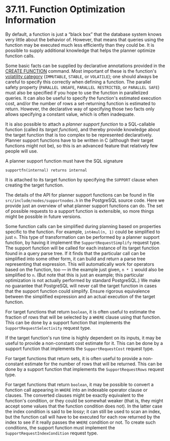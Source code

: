 # 37.11. Function Optimization Information

By default, a function is just a “black box” that the database system knows very little about the behavior of. However, that means that queries using the function may be executed much less efficiently than they could be. It is possible to supply additional knowledge that helps the planner optimize function calls.

Some basic facts can be supplied by declarative annotations provided in the [CREATE FUNCTION](https://www.postgresql.org/docs/current/sql-createfunction.html) command. Most important of these is the function's [volatility category](https://www.postgresql.org/docs/current/xfunc-volatility.html) \(`IMMUTABLE`, `STABLE`, or `VOLATILE`\); one should always be careful to specify this correctly when defining a function. The parallel safety property \(`PARALLEL UNSAFE`, `PARALLEL RESTRICTED`, or `PARALLEL SAFE`\) must also be specified if you hope to use the function in parallelized queries. It can also be useful to specify the function's estimated execution cost, and/or the number of rows a set-returning function is estimated to return. However, the declarative way of specifying those two facts only allows specifying a constant value, which is often inadequate.

It is also possible to attach a _planner support function_ to a SQL-callable function \(called its _target function_\), and thereby provide knowledge about the target function that is too complex to be represented declaratively. Planner support functions have to be written in C \(although their target functions might not be\), so this is an advanced feature that relatively few people will use.

A planner support function must have the SQL signature

```text
supportfn(internal) returns internal
```

It is attached to its target function by specifying the `SUPPORT` clause when creating the target function.

The details of the API for planner support functions can be found in file `src/include/nodes/supportnodes.h` in the PostgreSQL source code. Here we provide just an overview of what planner support functions can do. The set of possible requests to a support function is extensible, so more things might be possible in future versions.

Some function calls can be simplified during planning based on properties specific to the function. For example, `int4mul(n, 1)` could be simplified to just `n`. This type of transformation can be performed by a planner support function, by having it implement the `SupportRequestSimplify` request type. The support function will be called for each instance of its target function found in a query parse tree. If it finds that the particular call can be simplified into some other form, it can build and return a parse tree representing that expression. This will automatically work for operators based on the function, too — in the example just given, `n * 1` would also be simplified to `n`. \(But note that this is just an example; this particular optimization is not actually performed by standard PostgreSQL.\) We make no guarantee that PostgreSQL will never call the target function in cases that the support function could simplify. Ensure rigorous equivalence between the simplified expression and an actual execution of the target function.

For target functions that return `boolean`, it is often useful to estimate the fraction of rows that will be selected by a `WHERE` clause using that function. This can be done by a support function that implements the `SupportRequestSelectivity` request type.

If the target function's run time is highly dependent on its inputs, it may be useful to provide a non-constant cost estimate for it. This can be done by a support function that implements the `SupportRequestCost` request type.

For target functions that return sets, it is often useful to provide a non-constant estimate for the number of rows that will be returned. This can be done by a support function that implements the `SupportRequestRows` request type.

For target functions that return `boolean`, it may be possible to convert a function call appearing in `WHERE` into an indexable operator clause or clauses. The converted clauses might be exactly equivalent to the function's condition, or they could be somewhat weaker \(that is, they might accept some values that the function condition does not\). In the latter case the index condition is said to be _lossy_; it can still be used to scan an index, but the function call will have to be executed for each row returned by the index to see if it really passes the `WHERE` condition or not. To create such conditions, the support function must implement the `SupportRequestIndexCondition` request type.

